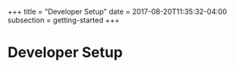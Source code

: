 +++
title = "Developer Setup"
date = 2017-08-20T11:35:32-04:00
subsection = getting-started
+++

# Developer Setup

